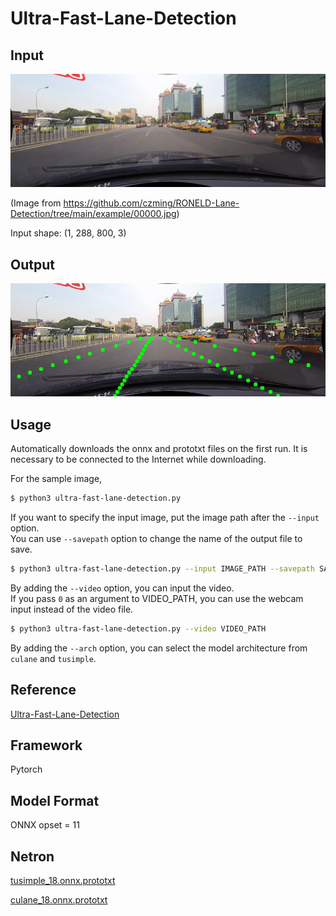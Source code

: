 # Ultra-Fast-Lane-Detection

## Input

![Input](input.jpg)

(Image from https://github.com/czming/RONELD-Lane-Detection/tree/main/example/00000.jpg)

Input shape: (1, 288, 800, 3)

## Output

![Output](output.jpg)

## Usage

Automatically downloads the onnx and prototxt files on the first run. It is necessary to be connected to the Internet
while downloading.

For the sample image,

``` bash
$ python3 ultra-fast-lane-detection.py
```

If you want to specify the input image, put the image path after the `--input` option.  
You can use `--savepath` option to change the name of the output file to save.

```bash
$ python3 ultra-fast-lane-detection.py --input IMAGE_PATH --savepath SAVE_IMAGE_PATH
```

By adding the `--video` option, you can input the video.   
If you pass `0` as an argument to VIDEO_PATH, you can use the webcam input instead of the video file.

```bash
$ python3 ultra-fast-lane-detection.py --video VIDEO_PATH
```

By adding the `--arch` option, you can select the model architecture from `culane` and `tusimple`. 

## Reference

[Ultra-Fast-Lane-Detection](https://github.com/cfzd/Ultra-Fast-Lane-Detection)

## Framework

Pytorch


## Model Format

ONNX opset = 11

## Netron

[tusimple_18.onnx.prototxt](https://netron.app/?url=https://storage.googleapis.com/ailia-models/ultra-fast-lane-detection/tusimple_18.onnx.prototxt)

[culane_18.onnx.prototxt](https://netron.app/?url=https://storage.googleapis.com/ailia-models/ultra-fast-lane-detection/culane_18.onnx.prototxt)